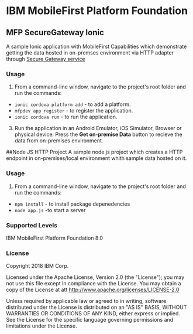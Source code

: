 IBM MobileFirst Platform Foundation
===
## MFP SecureGateway Ionic
A sample Ionic application with MobileFirst Capabilities which demonstrate getting the data hosted in on-premses environment via HTTP adapter through [Secure Gateway service](https://console.bluemix.net/docs/services/SecureGateway/secure_gateway.html)

### Usage

1. From a command-line window, navigate to the project's root folder and run the commands:
 - `ionic cordova platform add` - to add a platform.
 - `mfpdev app register` - to register the application.
 - `ionic cordova run` - to run the application.

3. Run the application in an Android Emulator, iOS Simulator, Browser or physical device. Press the **Get on-premise Data** button to recieve the data from on-premises environment.

##Node JS HTTP Project
 A sample node js project which creates a HTTP endpoint in on-premises/local environment whith sample data hosted on it.
 
### Usage
1. From a command-line window, navigate to the project's root folder and run the commands:
 
 - `npm install` - to install package depenedencies 
 -  `node app.js` -to start a server 

 
 
### Supported Levels
IBM MobileFirst Platform Foundation 8.0

### License
Copyright 2018 IBM Corp.

Licensed under the Apache License, Version 2.0 (the "License");
you may not use this file except in compliance with the License.
You may obtain a copy of the License at
att
http://www.apache.org/licenses/LICENSE-2.0

Unless required by applicable law or agreed to in writing, software
distributed under the License is distributed on an "AS IS" BASIS,
WITHOUT WARRANTIES OR CONDITIONS OF ANY KIND, either express or implied.
See the License for the specific language governing permissions and
limitations under the License.

